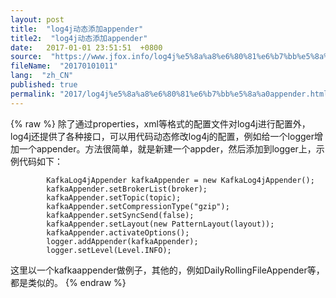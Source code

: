 ```yaml
---
layout: post
title:  "log4j动态添加appender"
title2:  "log4j动态添加appender"
date:   2017-01-01 23:51:51  +0800
source:  "https://www.jfox.info/log4j%e5%8a%a8%e6%80%81%e6%b7%bb%e5%8a%a0appender.html"
fileName:  "20170101011"
lang:  "zh_CN"
published: true
permalink: "2017/log4j%e5%8a%a8%e6%80%81%e6%b7%bb%e5%8a%a0appender.html"
---
```

{% raw %}
除了通过properties，xml等格式的配置文件对log4j进行配置外，log4j还提供了各种接口，可以用代码动态修改log4j的配置，例如给一个logger增加一个appender。方法很简单，就是新建一个appder，然后添加到logger上，示例代码如下：

            KafkaLog4jAppender kafkaAppender = new KafkaLog4jAppender();
            kafkaAppender.setBrokerList(broker);
            kafkaAppender.setTopic(topic);
            kafkaAppender.setCompressionType("gzip");
            kafkaAppender.setSyncSend(false);
            kafkaAppender.setLayout(new PatternLayout(layout));
            kafkaAppender.activateOptions();
            logger.addAppender(kafkaAppender);
            logger.setLevel(Level.INFO);

这里以一个kafkaappender做例子，其他的，例如DailyRollingFileAppender等，都是类似的。
{% endraw %}